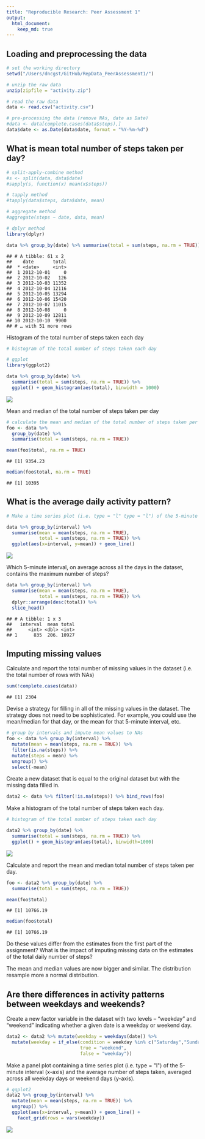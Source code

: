 ```yaml
---
title: "Reproducible Research: Peer Assessment 1"
output: 
  html_document:
    keep_md: true
---
```



## Loading and preprocessing the data


```r
# set the working directory
setwd("/Users/dncgst/GitHub/RepData_PeerAssessment1/")

# unzip the raw data
unzip(zipfile = "activity.zip")

# read the raw data
data <- read.csv("activity.csv")

# pre-processing the data (remove NAs, date as Date)
#data <- data[complete.cases(data$steps),]
data$date <- as.Date(data$date, format = "%Y-%m-%d")
```

## What is mean total number of steps taken per day?


```r
# split-apply-combine method
#s <- split(data, data$date)
#sapply(s, function(x) mean(x$steps))

# tapply method
#tapply(data$steps, data$date, mean)

# aggregate method
#aggregate(steps ~ date, data, mean)

# dplyr method
library(dplyr)

data %>% group_by(date) %>% summarise(total = sum(steps, na.rm = TRUE))
```

```
## # A tibble: 61 x 2
##    date       total
##  * <date>     <int>
##  1 2012-10-01     0
##  2 2012-10-02   126
##  3 2012-10-03 11352
##  4 2012-10-04 12116
##  5 2012-10-05 13294
##  6 2012-10-06 15420
##  7 2012-10-07 11015
##  8 2012-10-08     0
##  9 2012-10-09 12811
## 10 2012-10-10  9900
## # … with 51 more rows
```

Histogram of the total number of steps taken each day


```r
# histogram of the total number of steps taken each day

# ggplot
library(ggplot2)

data %>% group_by(date) %>%
  summarise(total = sum(steps, na.rm = TRUE)) %>%
  ggplot() + geom_histogram(aes(total), binwidth = 1000)
```

![](PA1_template_files/figure-html/unnamed-chunk-3-1.png)<!-- -->

Mean and median of the total number of steps taken per day


```r
# calculate the mean and median of the total number of steps taken per day
foo <- data %>%
  group_by(date) %>%
  summarise(total = sum(steps, na.rm = TRUE))

mean(foo$total, na.rm = TRUE)
```

```
## [1] 9354.23
```

```r
median(foo$total, na.rm = TRUE)
```

```
## [1] 10395
```

## What is the average daily activity pattern?


```r
# Make a time series plot (i.e. type = "l" type = "l") of the 5-minute interval (x-axis) and the average number of steps taken, averaged across all days (y-axis)

data %>% group_by(interval) %>%
  summarise(mean = mean(steps, na.rm = TRUE),
            total = sum(steps, na.rm = TRUE)) %>%
  ggplot(aes(x=interval, y=mean)) + geom_line()
```

![](PA1_template_files/figure-html/unnamed-chunk-5-1.png)<!-- -->

Which 5-minute interval, on average across all the days in the dataset, contains the maximum number of steps?


```r
data %>% group_by(interval) %>%
  summarise(mean = mean(steps, na.rm = TRUE),
            total = sum(steps, na.rm = TRUE)) %>% 
  dplyr::arrange(desc(total)) %>%
  slice_head()
```

```
## # A tibble: 1 x 3
##   interval  mean total
##      <int> <dbl> <int>
## 1      835  206. 10927
```

## Imputing missing values

Calculate and report the total number of missing values in the dataset
(i.e. the total number of rows with NAs)


```r
sum(!complete.cases(data))
```

```
## [1] 2304
```

Devise a strategy for filling in all of the missing values in the dataset. The strategy does not need to be sophisticated. For example, you could use the mean/median for that day, or the mean for that 5-minute interval, etc.


```r
# group by intervals and impute mean values to NAs
foo <- data %>% group_by(interval) %>% 
  mutate(mean = mean(steps, na.rm = TRUE)) %>%
  filter(is.na(steps)) %>% 
  mutate(steps = mean) %>% 
  ungroup() %>% 
  select(-mean)
```

Create a new dataset that is equal to the original dataset but with the missing data filled in.


```r
data2 <- data %>% filter(!is.na(steps)) %>% bind_rows(foo)
```

Make a histogram of the total number of steps taken each day.


```r
# histogram of the total number of steps taken each day

data2 %>% group_by(date) %>% 
  summarise(total = sum(steps, na.rm = TRUE)) %>% 
  ggplot() + geom_histogram(aes(total), binwidth=1000)
```

![](PA1_template_files/figure-html/unnamed-chunk-10-1.png)<!-- -->

Calculate and report the mean and median total number of steps taken per day. 


```r
foo <- data2 %>% group_by(date) %>% 
  summarise(total = sum(steps, na.rm = TRUE))

mean(foo$total)
```

```
## [1] 10766.19
```

```r
median(foo$total)
```

```
## [1] 10766.19
```

Do these values differ from the estimates from the first part of the assignment? What is the impact of imputing missing data on the estimates of the total daily number of steps?

The mean and median values are now bigger and similar. The distribution resample more a normal distribution.

## Are there differences in activity patterns between weekdays and weekends?

Create a new factor variable in the dataset with two levels – “weekday” and “weekend” indicating whether a given date is a weekday or weekend day.


```r
data2 <- data2 %>% mutate(weekday = weekdays(date)) %>% 
  mutate(weekday = if_else(condition = weekday %in% c("Saturday","Sunday"),
                           true = "weekend", 
                           false = "weekday"))
```

Make a panel plot containing a time series plot (i.e. type = "l") of the 5-minute interval (x-axis) and the average number of steps taken, averaged across all weekday days or weekend days (y-axis).


```r
# ggplot2
data2 %>% group_by(interval) %>%
  mutate(mean = mean(steps, na.rm = TRUE)) %>%
  ungroup() %>%
  ggplot(aes(x=interval, y=mean)) + geom_line() + 
    facet_grid(rows = vars(weekday))
```

![](PA1_template_files/figure-html/unnamed-chunk-13-1.png)<!-- -->

